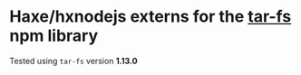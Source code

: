 # Haxe/hxnodejs externs for the [tar-fs](https://www.npmjs.com/package/tar-fs) npm library

Tested using `tar-fs` version **1.13.0**
